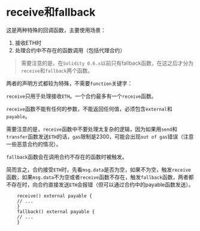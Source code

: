 # receive和fallback

这是两种特殊的回调函数，主要使用场景：

1. 接收ETH时
2. 处理合约中不存在的函数调用（包括代理合约）

> 需要注意的是，在`Solidity 0.6.x`以前只有fallback函数，在这之后才分为`receive`和`fallback`两个函数。

两者的声明方式都较为特殊，不需要`function`关键字：

`receive`只用于处理接收`ETH`。一个合约最多有一个`receive`函数。

`receive`函数不能有任何的参数，不能返回任何值，必须包含`external`和`payable`。

需要注意的是，`receive`函数中不要处理太复杂的逻辑，因为如果用`send`和`transfer`函数发送`ETH`的话，`gas`限制是2300，可能会出现`out of gas`错误（注意一些恶意合约的情况）。

`fallback`函数会在调用合约不存在的函数时被触发。

简而言之，合约接受`ETH`时，先看`msg.data`是否为空，如果不为空，触发`receive`函数，如果`msg.data`不为空或者`receive`函数不存在，触发`fallback`函数，两者都不存在时，向合约直接发送`ETH`会报错（但可以通过合约中的payable函数发送）。



```solidity
    receive() external payable {
    // ...
    }
    fallback() external payable {
    // ...
    }
```

